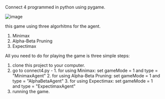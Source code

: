 Connect 4 programmed in python using pygame.

![image](https://user-images.githubusercontent.com/92444113/208235779-45f797a0-a1e4-4257-b08d-8453a272efb7.png)


this game using three algorhitms for the agent.
1. Minimax
2. Alpha-Beta Pruning
3. Expectimax

All you need to do for playing the game is three simple steps:

  1. clone this project to your computer.
  2. go to connect4.py - 
    1.  for using Minimax:
        set gameMode = 1
        and type = "MinimaxAgent"
    2.  for using Alpha-Beta Pruning:
        set gameMode = 1
        and type = "AlphaBetaAgent"
    3. for using Expectimax:
        set gameMode = 1
        and type = "ExpectimaxAgent"
  3. running the game.

      

